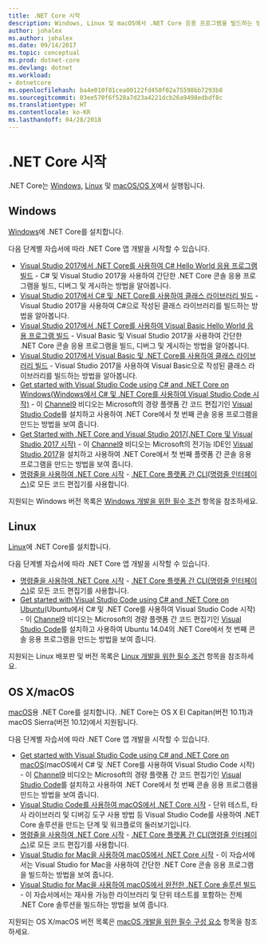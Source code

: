 ```yaml
---
title: .NET Core 시작
description: Windows, Linux 및 macOS에서 .NET Core 응용 프로그램을 빌드하는 방법을 알아볼 수 있는 리소스를 찾아보세요.
author: johalex
ms.author: johalex
ms.date: 09/14/2017
ms.topic: conceptual
ms.prod: dotnet-core
ms.devlang: dotnet
ms.workload:
- dotnetcore
ms.openlocfilehash: ba4e010f81cea00122fd450f02a75598bb7293b8
ms.sourcegitcommit: 03ee570f6f528a7d23a4221dcb26a9498edbdf8c
ms.translationtype: HT
ms.contentlocale: ko-KR
ms.lasthandoff: 04/28/2018
---
```

# <a name="get-started-with-net-core"></a>.NET Core 시작

.NET Core는 [Windows](#windows), [Linux](#linux) 및 [macOS/OS X](#os-x--macos)에서 실행됩니다.

## <a name="windows"></a>Windows

[Windows](https://www.microsoft.com/net/core#windows)에 .NET Core를 설치합니다. 

다음 단계별 자습서에 따라 .NET Core 앱 개발을 시작할 수 있습니다.

* [Visual Studio 2017에서 .NET Core를 사용하여 C# Hello World 응용 프로그램 빌드](./tutorials/with-visual-studio.md) - C# 및 Visual Studio 2017을 사용하여 간단한 .NET Core 콘솔 응용 프로그램을 빌드, 디버그 및 게시하는 방법을 알아봅니다.
* [Visual Studio 2017에서 C# 및 .NET Core를 사용하여 클래스 라이브러리 빌드](./tutorials/library-with-visual-studio.md) - Visual Studio 2017을 사용하여 C#으로 작성된 클래스 라이브러리를 빌드하는 방법을 알아봅니다.
* [Visual Studio 2017에서 .NET Core를 사용하여 Visual Basic Hello World 응용 프로그램 빌드](./tutorials/vb-with-visual-studio.md) - Visual Basic 및 Visual Studio 2017을 사용하여 간단한 .NET Core 콘솔 응용 프로그램을 빌드, 디버그 및 게시하는 방법을 알아봅니다. 
* [Visual Studio 2017에서 Visual Basic 및 .NET Core를 사용하여 클래스 라이브러리 빌드](./tutorials/vb-library-with-visual-studio.md) - Visual Studio 2017을 사용하여 Visual Basic으로 작성된 클래스 라이브러리를 빌드하는 방법을 알아봅니다.
* [Get started with Visual Studio Code using C# and .NET Core on Windows(Windows에서 C# 및 .NET Core를 사용하여 Visual Studio Code 시작)](https://channel9.msdn.com/Blogs/dotnet/Get-started-with-VS-Code-using-CSharp-and-NET-Core) - 이 [Channel9](https://channel9.msdn.com) 비디오는 Microsoft의 경량 플랫폼 간 코드 편집기인 [Visual Studio Code](https://code.visualstudio.com/)를 설치하고 사용하여 .NET Core에서 첫 번째 콘솔 응용 프로그램을 만드는 방법을 보여 줍니다.
* [Get Started with .NET Core and Visual Studio 2017(.NET Core 및 Visual Studio 2017 시작)](https://channel9.msdn.com/Blogs/dotnet/Get-Started-NET-Core-Visual-Studio-2017) - 이 [Channel9](https://channel9.msdn.com) 비디오는 Microsoft의 전기능 IDE인 [Visual Studio 2017](https://aka.ms/vsdownload?utm_source=mscom&utm_campaign=msdocs)을 설치하고 사용하여 .NET Core에서 첫 번째 플랫폼 간 콘솔 응용 프로그램을 만드는 방법을 보여 줍니다.
* [명령줄을 사용하여 .NET Core 시작](tutorials/using-with-xplat-cli.md) - [.NET Core 플랫폼 간 CLI(명령줄 인터페이스)](tools/index.md)로 모든 코드 편집기를 사용합니다.

지원되는 Windows 버전 목록은 [Windows 개발을 위한 필수 조건](windows-prerequisites.md) 항목을 참조하세요.

## <a name="linux"></a>Linux

[Linux](https://www.microsoft.com/net/core#linuxredhat)에 .NET Core를 설치합니다.

다음 단계별 자습서에 따라 .NET Core 앱 개발을 시작할 수 있습니다.

* [명령줄을 사용하여 .NET Core 시작](tutorials/using-with-xplat-cli.md) - [.NET Core 플랫폼 간 CLI(명령줄 인터페이스)](tools/index.md)로 모든 코드 편집기를 사용합니다.
* [Get started with Visual Studio Code using C# and .NET Core on Ubuntu](https://channel9.msdn.com/Blogs/dotnet/Get-started-with-VS-Code-Csharp-dotnet-Core-Ubuntu)(Ubuntu에서 C# 및 .NET Core를 사용하여 Visual Studio Code 시작) - 이 [Channel9](https://channel9.msdn.com) 비디오는 Microsoft의 경량 플랫폼 간 코드 편집기인 [Visual Studio Code](https://code.visualstudio.com/)를 설치하고 사용하여 Ubuntu 14.04의 .NET Core에서 첫 번째 콘솔 응용 프로그램을 만드는 방법을 보여 줍니다.

지원되는 Linux 배포판 및 버전 목록은 [Linux 개발을 위한 필수 조건](linux-prerequisites.md) 항목을 참조하세요.

## <a name="os-x--macos"></a>OS X/macOS

[macOS](https://www.microsoft.com/net/core#macos)용 .NET Core를 설치합니다. .NET Core는 OS X El Capitan(버전 10.11)과 macOS Sierra(버전 10.12)에서 지원됩니다.

다음 단계별 자습서에 따라 .NET Core 앱 개발을 시작할 수 있습니다.

* [Get started with Visual Studio Code using C# and .NET Core on macOS](https://channel9.msdn.com/Blogs/dotnet/Get-started-VSCode-NET-Core-Mac)(macOS에서 C# 및 .NET Core를 사용하여 Visual Studio Code 시작) - 이 [Channel9](https://channel9.msdn.com) 비디오는 Microsoft의 경량 플랫폼 간 코드 편집기인 [Visual Studio Code](https://code.visualstudio.com/)를 설치하고 사용하여 .NET Core에서 첫 번째 콘솔 응용 프로그램을 만드는 방법을 보여 줍니다. 
* [Visual Studio Code를 사용하여 macOS에서 .NET Core 시작](tutorials/using-on-macos.md) - 단위 테스트, 타사 라이브러리 및 디버깅 도구 사용 방법 등 Visual Studio Code를 사용하여 .NET Core 솔루션을 만드는 단계 및 워크플로의 둘러보기입니다.
* [명령줄을 사용하여 .NET Core 시작](tutorials/using-with-xplat-cli.md) - [.NET Core 플랫폼 간 CLI(명령줄 인터페이스)](tools/index.md)로 모든 코드 편집기를 사용합니다.
* [Visual Studio for Mac을 사용하여 macOS에서 .NET Core 시작](tutorials/using-on-mac-vs.md) - 이 자습서에서는 Visual Studio for Mac을 사용하여 간단한 .NET Core 콘솔 응용 프로그램을 빌드하는 방법을 보여 줍니다.
* [Visual Studio for Mac을 사용하여 macOS에서 완전한 .NET Core 솔루션 빌드](tutorials/using-on-mac-vs-full-solution.md) - 이 자습서에서는 재사용 가능한 라이브러리 및 단위 테스트를 포함하는 전체 .NET Core 솔루션을 빌드하는 방법을 보여 줍니다.

지원되는 OS X/macOS 버전 목록은 [macOS 개발을 위한 필수 구성 요소](macos-prerequisites.md) 항목을 참조하세요.
